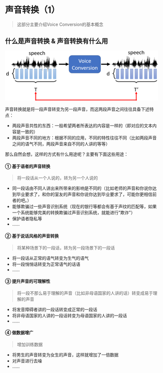 # 声音转换（1） 

> 这部分主要介绍Voice Conversion的基本概念

## 什么是声音转换 &  声音转换有什么用 

![](png/vc1_1.png)

声音转换就是将一段声音转变为另一段声音，而这两段声音之间往往具备下述特点：

- 两段声音共性的东西：一般希望两者所表达的内容是一样的（即对应的文本内容是一致的）
- 两段声音不同的地方：根据不同的应用，不同的特性往往不同（比如两段声音之间的语气不同，两段声音来自不同的人讲的等等）

那么自然会想，这样的方式有什么用途呢？主要有下面这些用途：

#### ① 基于语者的声音转换

> 将一段话从一个人说的，转为另一个人说的

- 同一段话由不同人讲出来所带来的影响是不同的（比如老师的声音和你说你达到毕业要求了，和你的室友的声音和你说你达到毕业要求了，可能你更相信前者的吧。）
- 能够欺骗过一些声音识别系统（现在的银行等都会有基于声纹的匹配等，如果一个系统能够完美的转换欺骗过声音识别系统，就能进行"欺诈"）
- 保护语者隐私等
- ......

#### ② 基于说话风格的声音转换

> 将某种场景下的一段话，转为另一段场景下的一段话

- 将一段话从正常的语气转变为生气的语气
- 将一段悄悄话转变为正常语气的话语
- ......

#### ③ 提升声音的可理解性

> 将一段不那么易于理解的声音（比如非母语国家的人讲的话）转变成易于理解的声音

- 将发音障碍者讲的一段话转变成正常的一段话
- 将非母语国家的人讲的一段话转变为母语国家的人讲的一段话
- ......

#### ④ 做数据增广

> 增加训练数据

- 将男生的声音转变为女生的声音，这样就增加了一倍数据
- 对声音进行去噪
- ......

